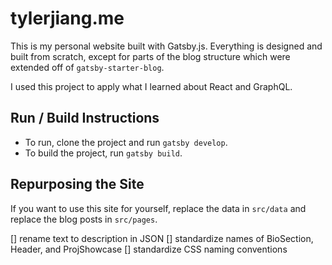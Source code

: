 # tylerjiang.me
This is my personal website built with Gatsby.js. Everything is designed and built from scratch, except for parts of the blog structure which were extended off of `gatsby-starter-blog`.

I used this project to apply what I learned about React and GraphQL.

## Run / Build Instructions
* To run, clone the project and run `gatsby develop`. 
* To build the project, run `gatsby build`.

## Repurposing the Site
If you want to use this site for yourself, replace the data in `src/data` and replace the blog posts in `src/pages`.

[] rename text to description in JSON
[] standardize names of BioSection, Header, and ProjShowcase
[] standardize CSS naming conventions